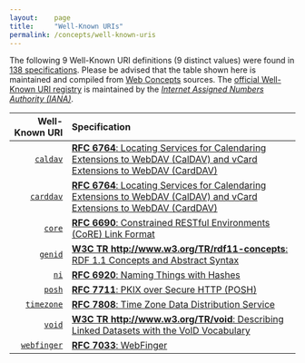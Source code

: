 ```yaml
---
layout:    page
title:     "Well-Known URIs"
permalink: /concepts/well-known-uris
---
```




The following 9 Well-Known URI definitions (9 distinct values) were found in [138 specifications](/specs). Please be advised that the table shown here is maintained and compiled from [Web Concepts](/) sources. The [official Well-Known URI registry](http://www.iana.org/assignments/well-known-uris/well-known-uris.xhtml) is maintained by the [*Internet Assigned Numbers Authority (IANA)*](http://www.iana.org/).

Well-Known URI | Specification
-------: | :-------
[`caldav`](/concepts/well-known-uri/caldav) | [**RFC 6764**: Locating Services for Calendaring Extensions to WebDAV (CalDAV) and vCard Extensions to WebDAV (CardDAV)](/specs/IETF/RFC/6764 "This specification describes how DNS SRV records, DNS TXT records, and well-known URIs can be used together or separately to locate CalDAV (Calendaring Extensions to Web Distributed Authoring and Versioning (WebDAV)) or CardDAV (vCard Extensions to WebDAV) services.")
[`carddav`](/concepts/well-known-uri/carddav) | [**RFC 6764**: Locating Services for Calendaring Extensions to WebDAV (CalDAV) and vCard Extensions to WebDAV (CardDAV)](/specs/IETF/RFC/6764 "This specification describes how DNS SRV records, DNS TXT records, and well-known URIs can be used together or separately to locate CalDAV (Calendaring Extensions to Web Distributed Authoring and Versioning (WebDAV)) or CardDAV (vCard Extensions to WebDAV) services.")
[`core`](/concepts/well-known-uri/core) | [**RFC 6690**: Constrained RESTful Environments (CoRE) Link Format](/specs/IETF/RFC/6690 "This specification defines Web Linking using a link format for use by constrained web servers to describe hosted resources, their attributes, and other relationships between links. Based on the HTTP Link Header field defined in RFC 5988, the Constrained RESTful Environments (CoRE) Link Format is carried as a payload and is assigned an Internet media type. &#34;RESTful&#34; refers to the Representational State Transfer (REST) architecture. A well-known URI is defined as a default entry point for requesting the links hosted by a server.")
[`genid`](/concepts/well-known-uri/genid) | [**W3C TR http://www.w3.org/TR/rdf11-concepts**: RDF 1.1 Concepts and Abstract Syntax](/specs/W3C/TR/rdf11-concepts "The Resource Description Framework (RDF) is a framework for representing information in the Web. This document defines an abstract syntax (a data model) which serves to link all RDF-based languages and specifications. The abstract syntax has two key data structures: RDF graphs are sets of subject-predicate-object triples, where the elements may be IRIs, blank nodes, or datatyped literals. They are used to express descriptions of resources. RDF datasets are used to organize collections of RDF graphs, and comprise a default graph and zero or more named graphs. RDF 1.1 Concepts and Abstract Syntax also introduces key concepts and terminology, and discusses datatyping and the handling of fragment identifiers in IRIs within RDF graphs.")
[`ni`](/concepts/well-known-uri/ni) | [**RFC 6920**: Naming Things with Hashes](/specs/IETF/RFC/6920 "This document defines a set of ways to identify a thing (a digital object in this case) using the output from a hash function. It specifies a new URI scheme for this purpose, a way to map these to HTTP URLs, and binary and human-speakable formats for these names. The various formats are designed to support, but not require, a strong link to the referenced object, such that the referenced object may be authenticated to the same degree as the reference to it. The reason for this work is to standardise current uses of hash outputs in URLs and to support new information-centric applications and other uses of hash outputs in protocols.")
[`posh`](/concepts/well-known-uri/posh) | [**RFC 7711**: PKIX over Secure HTTP (POSH)](/specs/IETF/RFC/7711 "Experience has shown that it is difficult to deploy proper PKIX certificates for Transport Layer Security (TLS) in multi-tenanted environments. As a result, domains hosted in such environments often deploy applications using certificates that identify the hosting service, not the hosted domain. Such deployments force end users and peer services to accept a certificate with an improper identifier, resulting in degraded security. This document defines methods that make it easier to deploy certificates for proper server identity checking in non-HTTP application protocols. Although these methods were developed for use in the Extensible Messaging and Presence Protocol (XMPP) as a Domain Name Association (DNA) prooftype, they might also be usable in other non-HTTP application protocols.")
[`timezone`](/concepts/well-known-uri/timezone) | [**RFC 7808**: Time Zone Data Distribution Service](/specs/IETF/RFC/7808 "This document defines a time zone data distribution service that allows reliable, secure, and fast delivery of time zone data and leap-second rules to client systems such as calendaring and scheduling applications or operating systems.")
[`void`](/concepts/well-known-uri/void) | [**W3C TR http://www.w3.org/TR/void**: Describing Linked Datasets with the VoID Vocabulary](/specs/W3C/TR/void "VoID is an RDF Schema vocabulary for expressing metadata about RDF datasets. It is intended as a bridge between the publishers and users of RDF data, with applications ranging from data discovery to cataloging and archiving of datasets. This document is a detailed guide to the VoID vocabulary. It describes how VoID can be used to express general metadata based on Dublin Core, access metadata, structural metadata, and links between datasets. It also provides deployment advice and discusses the discovery of VoID descriptions.")
[`webfinger`](/concepts/well-known-uri/webfinger) | [**RFC 7033**: WebFinger](/specs/IETF/RFC/7033 "This specification defines the WebFinger protocol, which can be used to discover information about people or other entities on the Internet using standard HTTP methods. WebFinger discovers information for a URI that might not be usable as a locator otherwise, such as account or email URIs.")
